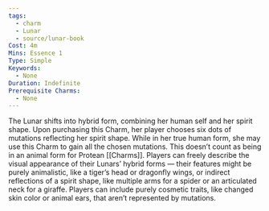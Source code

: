 ```yaml
---
tags:
  - charm
  - Lunar
  - source/lunar-book
Cost: 4m
Mins: Essence 1
Type: Simple
Keywords:
  - None
Duration: Indefinite
Prerequisite Charms:
  - None
---
```

The Lunar shifts into hybrid form, combining her human self and her spirit shape. Upon purchasing this Charm, her player chooses six dots of mutations reflecting her spirit shape. While in her true human form, she may use this Charm to gain all the chosen mutations. This doesn’t count as being in an animal form for Protean [[Charms]]. Players can freely describe the visual appearance of their Lunars’ hybrid forms — their features might be purely animalistic, like a tiger’s head or dragonfly wings, or indirect reflections of a spirit shape, like multiple arms for a spider or an articulated neck for a giraffe. Players can include purely cosmetic traits, like changed skin color or animal ears, that aren’t represented by mutations.